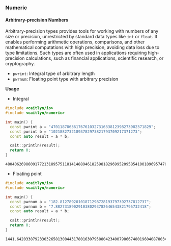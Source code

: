 ### Numeric

#### Arbitrary-precision Numbers

Arbitrary-precision types provides tools for working with numbers of any size
or precision, unrestricted by standard data types like `int` or `float`.
It enables performing arithmetic operations, comparisons, and other mathematical
computations with high precision, avoiding data loss due to type limitations.
Such types are often used in applications requiring high-precision calculations,
such as financial applications, scientific research, or cryptography.

- `pwrint`: Integral type of arbitrary length
- `pwrnum`: Floating point type with arbitrary precision

**Usage**

- Integral

```c++
#include <caitlyn/io>
#include <caitlyn/numeric>

int main() {
  const pwrint a = "47011878636176761032731633812398273982371829";
  const pwrint b = "10218827321893782973821793709217371273";
  const auto result = a * b;

  cait::println(result);
  return 0;
}
```

```text
480406269860917721318957511814148894618259818296995209585410018969574705029068317
```

- Floating point

```c++
#include <caitlyn/io>
#include <caitlyn/numeric>

int main() {
  const pwrnum a = "182.81278920101871298728193797392737812737";
  const pwrnum b = "7.8827318902910380293782646543821795732418";
  const auto result = a * b;

  cait::println(result);
  return 0;
}
```

```text
1441.64203387923303265813084431780163079588042340079866748019604087803446244208066
```
